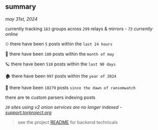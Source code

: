 
## summary
_may 31st, 2024_

currently tracking `163` groups across `299` relays & mirrors - _`73` currently online_

⏲ there have been `5` posts within the `last 24 hours`

🦈 there have been `180` posts within the `month of may`

🪐 there have been `510` posts within the `last 90 days`

🏚 there have been `997` posts within the `year of 2024`

🦕 there have been `10279` posts `since the dawn of ransomwatch`

there are `96` custom parsers indexing posts

_`20` sites using v2 onion services are no longer indexed - [support.torproject.org](https://support.torproject.org/onionservices/v2-deprecation/)_

> see the project [README](https://github.com/joshhighet/ransomwatch#ransomwatch--) for backend technicals

